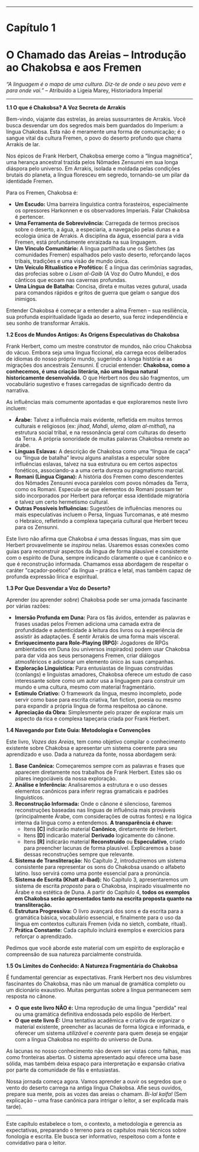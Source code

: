 
---

# Capítulo 1

# O Chamado das Areias – Introdução ao Chakobsa e aos Fremen


*“A linguagem é o mapa de uma cultura. Diz-te de onde o seu povo vem e para onde vai.”* – Atribuído a Ligeia Marey, Historiadora Imperial

---

**1.1 O que é Chakobsa? A Voz Secreta de Arrakis**

Bem-vindo, viajante das estrelas, às areias sussurrantes de Arrakis. Você busca desvendar um dos segredos mais bem guardados do Imperium: a língua Chakobsa. Esta não é meramente uma forma de comunicação; é o sangue vital da cultura Fremen, o povo do deserto profundo que chama Arrakis de lar.

Nos épicos de Frank Herbert, Chakobsa emerge como a “língua magnética”, uma herança ancestral trazida pelos Nômades Zensunni em sua longa diáspora pelo universo. Em Arrakis, isolada e moldada pelas condições brutais do planeta, a língua floresceu em segredo, tornando-se um pilar da identidade Fremen.

Para os Fremen, Chakobsa é:

*   **Um Escudo:** Uma barreira linguística contra forasteiros, especialmente os opressores Harkonnen e os observadores Imperiais. Falar Chakobsa é pertencer.
*   **Uma Ferramenta de Sobrevivência:** Carregada de termos precisos sobre o deserto, a água, a especiaria, a navegação pelas dunas e a ecologia única de Arrakis. A disciplina da água, essencial para a vida Fremen, está profundamente enraizada na sua linguagem.
*   **Um Vínculo Comunitário:** A língua partilhada une os Sietches (as comunidades Fremen) espalhados pelo vasto deserto, reforçando laços tribais, tradições e uma visão de mundo única.
*   **Um Veículo Ritualístico e Profético:** É a língua das cerimônias sagradas, das profecias sobre o *Lisan al-Gaib* (A Voz do Outro Mundo), e dos cânticos que ecoam nas cavernas profundas.
*   **Uma Língua de Batalha:** Concisa, direta e muitas vezes gutural, usada para comandos rápidos e gritos de guerra que gelam o sangue dos inimigos.

Entender Chakobsa é começar a entender a alma Fremen – sua resiliência, sua profunda espiritualidade ligada ao deserto, sua feroz independência e seu sonho de transformar Arrakis.

**1.2 Ecos de Mundos Antigos: As Origens Especulativas do Chakobsa**

Frank Herbert, como um mestre construtor de mundos, não criou Chakobsa do vácuo. Embora seja uma língua ficcional, ela carrega ecos deliberados de idiomas do nosso próprio mundo, sugerindo a longa história e as migrações dos ancestrais Zensunni. É crucial entender: **Chakobsa, como a conhecemos, é uma criação literária, não uma língua natural historicamente desenvolvida.** O que Herbert nos deu são fragmentos, um vocabulário sugestivo e frases carregadas de significado dentro da narrativa.

As influências mais comumente apontadas e que exploraremos neste livro incluem:

*   **Árabe:** Talvez a influência mais evidente, refletida em muitos termos culturais e religiosos (ex: *jihad*, *Mahdi*, *ulema*, *alam al-mithal*), na estrutura social tribal, e na ressonância geral com culturas do deserto da Terra. A própria sonoridade de muitas palavras Chakobsa remete ao árabe.
*   **Línguas Eslavas:** A descrição de Chakobsa como uma “língua de caça” ou “língua de batalha” levou alguns analistas a especular sobre influências eslavas, talvez na sua estrutura ou em certos aspectos fonéticos, associando-a a uma certa dureza ou pragmatismo marcial.
*   **Romani (Língua Cigana):** A história dos Fremen como descendentes dos Nômades Zensunni evoca paralelos com povos nômades da Terra, como os Romani. Especula-se que elementos do Romani possam ter sido incorporados por Herbert para reforçar essa identidade migratória e talvez um certo hermetismo cultural.
*   **Outras Possíveis Influências:** Sugestões de influências menores ou mais especulativas incluem o Persa, línguas Turcomanas, e até mesmo o Hebraico, refletindo a complexa tapeçaria cultural que Herbert teceu para os Zensunni.

Este livro não afirma que Chakobsa *é* uma dessas línguas, mas sim que Herbert provavelmente se *inspirou* nelas. Usaremos essas conexões como guias para reconstruir aspectos da língua de forma plausível e consistente com o espírito de Duna, sempre indicando claramente o que é canônico e o que é reconstrução informada. Chamamos essa abordagem de respeitar o caráter "caçador-poético" da língua – prática e letal, mas também capaz de profunda expressão lírica e espiritual.

**1.3 Por Que Desvendar a Voz do Deserto?**

Aprender (ou aprender *sobre*) Chakobsa pode ser uma jornada fascinante por várias razões:

*   **Imersão Profunda em Duna:** Para os fãs ávidos, entender as palavras e frases usadas pelos Fremen adiciona uma camada extra de profundidade e autenticidade à leitura dos livros ou à experiência de assistir às adaptações. É sentir Arrakis de uma forma mais visceral.
*   **Enriquecimento para Role-Playing (RPG):** Jogadores de RPGs ambientados em Duna (ou universos inspirados) podem usar Chakobsa para dar vida aos seus personagens Fremen, criar diálogos atmosféricos e adicionar um elemento único às suas campanhas.
*   **Exploração Linguística:** Para entusiastas de línguas construídas (conlangs) e linguistas amadores, Chakobsa oferece um estudo de caso interessante sobre como um autor usa a linguagem para construir um mundo e uma cultura, mesmo com material fragmentário.
*   **Estímulo Criativo:** O framework da língua, mesmo incompleto, pode servir como base para escrita criativa, fan fiction, poesia ou mesmo para expandir a própria língua de forma respeitosa ao cânone.
*   **Apreciação da Obra:** Simplesmente pelo prazer de explorar mais um aspecto da rica e complexa tapeçaria criada por Frank Herbert.

**1.4 Navegando por Este Guia: Metodologia e Convenções**

Este livro, *Vozes das Areias*, tem como objetivo compilar o conhecimento existente sobre Chakobsa e apresentar um sistema coerente para seu aprendizado e uso. Dada a natureza da fonte, nossa abordagem será:

1.  **Base Canônica:** Começaremos sempre com as palavras e frases que aparecem diretamente nos trabalhos de Frank Herbert. Estes são os pilares inegociáveis da nossa exploração.
2.  **Análise e Inferência:** Analisaremos a estrutura e o uso desses elementos canônicos para inferir regras gramaticais e padrões linguísticos.
3.  **Reconstrução Informada:** Onde o cânone é silencioso, faremos reconstruções baseadas nas línguas de influência mais prováveis (principalmente Árabe, com considerações de outras fontes) e na lógica interna da língua como a entendemos. **A transparência é chave:**
    *   Itens **[C]** indicarão material **Canônico**, diretamente de Herbert.
    *   Itens **[D]** indicarão material **Derivado** logicamente do cânone.
    *   Itens **[R]** indicarão material **Reconstruído** ou **Especulativo**, criado para preencher lacunas de forma plausível. Explicaremos a base dessas reconstruções sempre que relevante.
4.  **Sistema de Transliteração:** No Capítulo 2, introduziremos um sistema consistente para representar os sons do Chakobsa usando o alfabeto latino. Isso servirá como uma ponte essencial para a pronúncia.
5.  **Sistema de Escrita (Khatt al-Ibad):** No Capítulo 3, apresentaremos um sistema de escrita *proposto* para o Chakobsa, inspirado visualmente no Árabe e na estética de Duna. A partir do Capítulo 4, **todos os exemplos em Chakobsa serão apresentados tanto na escrita proposta quanto na transliteração.**
6.  **Estrutura Progressiva:** O livro avançará dos sons e da escrita para a gramática básica, vocabulário essencial, e finalmente para o uso da língua em contextos culturais Fremen (vida no sietch, combate, ritual).
7.  **Prática Constante:** Cada capítulo incluirá exemplos e exercícios para reforçar o aprendizado.

Pedimos que você aborde este material com um espírito de exploração e compreensão de sua natureza parcialmente construída.

**1.5 Os Limites do Conhecido: A Natureza Fragmentária do Chakobsa**

É fundamental gerenciar as expectativas. Frank Herbert nos deu vislumbres fascinantes do Chakobsa, mas não um manual de gramática completo ou um dicionário exaustivo. Muitas perguntas sobre a língua permanecem sem resposta no cânone.

*   **O que este livro NÃO é:** Uma reprodução de uma língua "perdida" real ou uma gramática definitiva endossada pelo espólio de Herbert.
*   **O que este livro É:** Uma tentativa acadêmica e criativa de organizar o material existente, preencher as lacunas de forma lógica e informada, e oferecer um sistema *utilizável* e *coerente* para quem deseja se engajar com a língua Chakobsa no espírito do universo de Duna.

As lacunas no nosso conhecimento não devem ser vistas como falhas, mas como fronteiras abertas. O sistema apresentado aqui oferece uma base sólida, mas também deixa espaço para interpretação e expansão criativa por parte da comunidade de fãs e entusiastas.

Nossa jornada começa agora. Vamos aprender a ouvir os segredos que o vento do deserto carrega na antiga língua Chakobsa. Afie seus ouvidos, prepare sua mente, pois as vozes das areias o chamam. *Bi-lal kaifa!* (Sem explicação – uma frase canônica para intrigar o leitor, a ser explicada mais tarde).

---
Este capítulo estabelece o tom, o contexto, a metodologia e gerencia as expectativas, preparando o terreno para os capítulos mais técnicos sobre fonologia e escrita. Ele busca ser informativo, respeitoso com a fonte e convidativo para o leitor.
